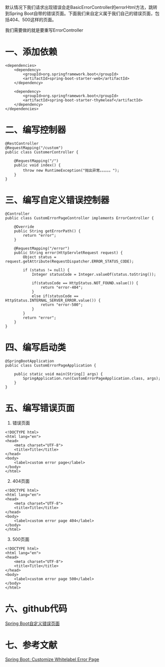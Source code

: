 默认情况下我们请求出现错误会走BasicErrorController的errorHtml方法，跳转到Spring Boot自带的错误页面。下面我们来自定义属于我们自己的错误页面，包括404、500这样的页面。

我们需要做的就是要重写ErrorController

# 一、添加依赖
```
<dependencies>
    <dependency>
        <groupId>org.springframework.boot</groupId>
        <artifactId>spring-boot-starter-web</artifactId>
    </dependency>

    <dependency>
        <groupId>org.springframework.boot</groupId>
        <artifactId>spring-boot-starter-thymeleaf</artifactId>
    </dependency>
</dependencies>
```

# 二、编写控制器
```
@RestController
@RequestMapping("/custom")
public class CustomerController {

    @RequestMapping("/")
    public void index() {
        throw new RuntimeException("抛出异常。。。。。。");
    }
}
```

# 三、编写自定义错误控制器
```
@Controller
public class CustomErrorPageController implements ErrorController {

    @Override
    public String getErrorPath() {
        return "error";
    }

    @RequestMapping("/error")
    public String error(HttpServletRequest request) {
        Object status = request.getAttribute(RequestDispatcher.ERROR_STATUS_CODE);

        if (status != null) {
            Integer statusCode = Integer.valueOf(status.toString());

            if(statusCode == HttpStatus.NOT_FOUND.value()) {
                return "error-404";
            }
            else if(statusCode == HttpStatus.INTERNAL_SERVER_ERROR.value()) {
                return "error-500";
            }
        }
        return "error";
    }
}
```

# 四、编写启动类
```
@SpringBootApplication
public class CustomErrorPageApplication {

    public static void main(String[] args) {
        SpringApplication.run(CustomErrorPageApplication.class, args);
    }
}
```

# 五、编写错误页面
1. 错误页面
```
<!DOCTYPE html>
<html lang="en">
<head>
    <meta charset="UTF-8">
    <title>Title</title>
</head>
<body>
    <label>custom error page</label>
</body>
</html>
```
2. 404页面
```
<!DOCTYPE html>
<html lang="en">
<head>
    <meta charset="UTF-8">
    <title>Title</title>
</head>
<body>
    <label>custom error page 404</label>
</body>
</html>
```
3. 500页面
```
<!DOCTYPE html>
<html lang="en">
<head>
    <meta charset="UTF-8">
    <title>Title</title>
</head>
<body>
    <label>custom error page 500</label>
</body>
</html>
```

# 六、github代码
[Spring Boot自定义错误页面](https://github.com/a601942905git/boot-example/tree/master/boot-example-custom-errorpage)

# 七、参考文献
[Spring Boot: Customize Whitelabel Error Page](https://www.baeldung.com/spring-boot-custom-error-page)